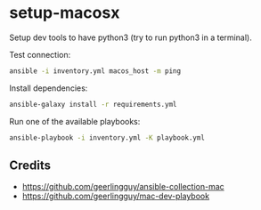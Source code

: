 # setup-macosx

Setup dev tools to have python3 (try to run python3 in a terminal).

Test connection:

```sh
ansible -i inventory.yml macos_host -m ping
```

Install dependencies:

```sh
ansible-galaxy install -r requirements.yml
```

Run one of the available playbooks:

```sh
ansible-playbook -i inventory.yml -K playbook.yml
```

## Credits

* https://github.com/geerlingguy/ansible-collection-mac
* https://github.com/geerlingguy/mac-dev-playbook
